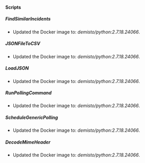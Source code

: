 
#### Scripts
##### FindSimilarIncidents
- Updated the Docker image to: *demisto/python:2.7.18.24066*.
##### JSONFileToCSV
- Updated the Docker image to: *demisto/python:2.7.18.24066*.
##### LoadJSON
- Updated the Docker image to: *demisto/python:2.7.18.24066*.
##### RunPollingCommand
- Updated the Docker image to: *demisto/python:2.7.18.24066*.
##### ScheduleGenericPolling
- Updated the Docker image to: *demisto/python:2.7.18.24066*.
##### DecodeMimeHeader
- Updated the Docker image to: *demisto/python:2.7.18.24066*.